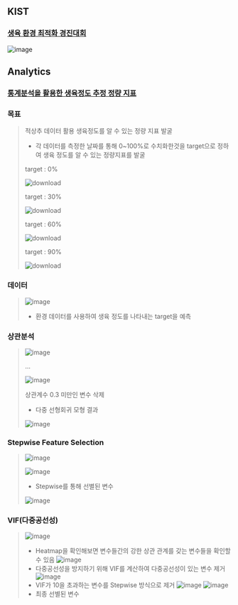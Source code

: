 ## KIST
### [생육 환경 최적화 경진대회](https://dacon.io/competitions/official/235897/overview/description)

![image](https://user-images.githubusercontent.com/91044039/169456529-13facc71-63ab-4cea-9c78-51ba36899617.png)

## Analytics
### [통계분석을 활용한 생육정도 추정 정량 지표](https://dacon.io/competitions/official/235897/codeshare/4955?page=1&dtype=recent)

### 목표
> 적상추 데이터 활용 생육정도를 알 수 있는 정량 지표 발굴
> - 각 데이터를 측정한 날짜를 통해 0~100%로 수치화한것을 target으로 정하여 생육 정도를 알 수 있는 정량지표를 발굴
> 
> target : 0%
> 
> ![download](https://user-images.githubusercontent.com/91044039/169457498-0979b87b-6a6d-4965-a709-b49433903d2c.png)
> 
> target : 30%
> 
> ![download](https://user-images.githubusercontent.com/91044039/169457586-34631113-8008-48fd-845d-7833fb9b2584.png)
> 
> target : 60%
> 
> ![download](https://user-images.githubusercontent.com/91044039/169457604-e06adc91-22f4-4b1f-8da7-fd2d99868929.png)
>
> target : 90%
>
>![download](https://user-images.githubusercontent.com/91044039/169457770-5be531b5-fd89-4f0a-8ce9-dce2fb56528c.png)

### 데이터
> ![image](https://user-images.githubusercontent.com/91044039/169458070-adac835d-387b-4aac-a9bc-66479009890b.png)
> - 환경 데이터를 사용하여 생육 정도를 나타내는 target을 예측

### 상관분석
> ![image](https://user-images.githubusercontent.com/91044039/169458736-bf0faa97-3bbb-420b-8350-013a9768cb45.png)
> 
> ...
> 
> ![image](https://user-images.githubusercontent.com/91044039/169458775-eaff4250-3ae2-454f-af86-b17774119c70.png)
> 
> 상관계수 0.3 미만인 변수 삭제
> 
> - 다중 선형회귀 모형 결과
> 
> ![image](https://user-images.githubusercontent.com/91044039/169458927-84d9af1c-0142-4f9d-a311-5f557b541c8e.png)

### Stepwise Feature Selection
> ![image](https://user-images.githubusercontent.com/91044039/169459207-9573ae34-f352-4730-9fa3-6858a3ae2b1c.png)
> 
> ![image](https://user-images.githubusercontent.com/91044039/169459233-c7760c15-a7bd-4a8e-8559-f5b8a9d3e4a3.png)
> - Stepwise를 통해 선별된 변수
> 
> ![image](https://user-images.githubusercontent.com/91044039/169459288-314b35d9-9ecb-4ec7-aa1d-9bc8355174d6.png)

### VIF(다중공선성)
> ![image](https://user-images.githubusercontent.com/91044039/169463278-fd4f6c23-e211-43ea-b6bf-120bd2be3555.png)
> - Heatmap을 확인해보면 변수들간의 강한 상관 관계를 갖는 변수들을 확인할 수 있음
> ![image](https://user-images.githubusercontent.com/91044039/169463410-bfd3cbff-4259-4ece-9b8f-233b37e39928.png)
> - 다중공선성을 방지하기 위해 VIF를 계산하여 다중공선성이 있는 변수 제거
> ![image](https://user-images.githubusercontent.com/91044039/169463492-2f6134b2-9494-4b46-8b0c-72d0c8b68a81.png)
> - VIF가 10을 초과하는 변수를 Stepwise 방식으로 제거
> ![image](https://user-images.githubusercontent.com/91044039/169463566-bc653e7a-5094-4c8b-bd1e-b329da14884c.png)
> ![image](https://user-images.githubusercontent.com/91044039/169463606-01081ea4-b91b-487f-bc77-ad20df4dd4ac.png)
> - 최종 선별된 변수
